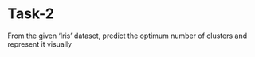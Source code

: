 # Task-2
From the given ‘Iris’ dataset, predict the optimum number of clusters  and represent it visually
